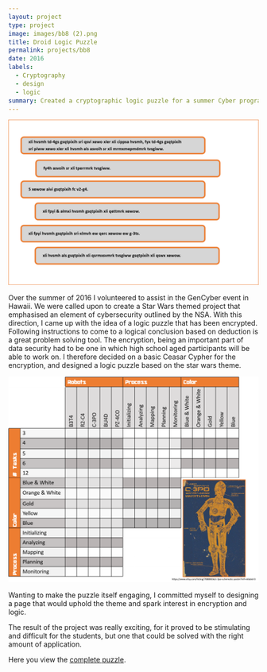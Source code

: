 ```yaml
---
layout: project
type: project
image: images/bb8 (2).png
title: Droid Logic Puzzle
permalink: projects/bb8
date: 2016
labels:
  - Cryptography
  - design
  - logic
summary: Created a cryptographic logic puzzle for a summer Cyber program.
---
```


  <img class="ui medium left floated image" src="../images/coded hints.png">

Over the summer of 2016 I volunteered to assist in the GenCyber event in Hawaii. We were called upon to create a Star Wars themed project that emphasised an element of cybersecurity outlined by the NSA. 
With this direction, I came up with the idea of a logic puzzle that has been encrypted. Following instructions to come to a logical conclusion based on deduction is a great problem solving tool.
The encryption, being an important part of data security had to be one in which high school aged participants will be able to work on.
I therefore decided on a basic Ceasar Cypher for the encryption, and designed a logic puzzle based on the star wars theme.

<img class="ui medium left floated image" src="../images/droid table.png">


Wanting to make the puzzle itself engaging, I committed myself to designing a page that would uphold the theme and spark interest in encryption and logic.

The result of the project was really exciting, for it proved to be stimulating and difficult for the students, but one that could be solved with the right amount of application.




Here you view the [complete puzzle](https://github.com/kodayv/kodayv.github.io/blob/master/images/Driodlogicpuzzle.pdf  ).



